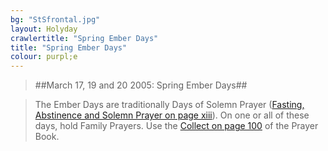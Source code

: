 ```yaml
---
bg: "StSfrontal.jpg"
layout: Holyday
crawlertitle: "Spring Ember Days"
title: "Spring Ember Days"
colour: purpl;e
---
```

>##March 17, 19 and 20 2005: Spring
				Ember Days##  
				

>The Ember Days are traditionally Days of
				Solemn Prayer (<A HREF="bcp.html#fasting">Fasting, Abstinence and
				Solemn Prayer on page xiii</A>). On one or all of these days,
				hold Family Prayers. Use the <A HREF="bcp.html#springEmber">Collect
				on page 100</A> of the Prayer Book.</P>
